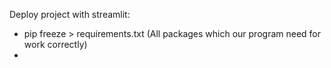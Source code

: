Deploy project with streamlit:
- pip freeze > requirements.txt (All packages which our program need for work correctly)
- 